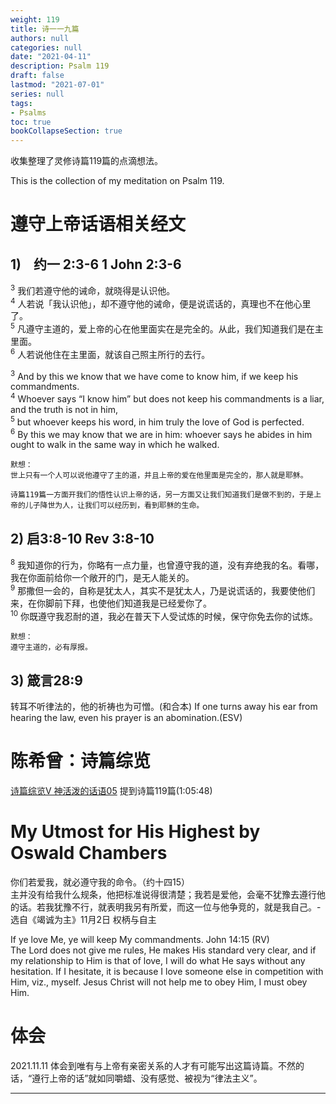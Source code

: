 ```yaml
---
weight: 119
title: 诗一一九篇
authors: null
categories: null
date: "2021-04-11"
description: Psalm 119
draft: false
lastmod: "2021-07-01"
series: null
tags: 
- Psalms
toc: true
bookCollapseSection: true
---
```


收集整理了灵修诗篇119篇的点滴想法。  

This is the collection of my meditation on Psalm 119.


# 遵守上帝话语相关经文  
## 1) $~~$ 约一 2:3-6 1 John 2:3-6  
<sup>3</sup> 我们若遵守他的诫命，就晓得是认识他。  
<sup>4</sup> 人若说「我认识他」，却不遵守他的诫命，便是说谎话的，真理也不在他心里了。   
<sup>5</sup> 凡遵守主道的，爱上帝的心在他里面实在是完全的。从此，我们知道我们是在主里面。   
<sup>6</sup> 人若说他住在主里面，就该自己照主所行的去行。  

<sup>3</sup> And by this we know that we have come to know him, if we keep his commandments.   
<sup>4</sup> Whoever says “I know him” but does not keep his commandments is a liar, and the truth is not in him,   
<sup>5</sup> but whoever keeps his word, in him truly the love of God is perfected.   
<sup>6</sup> By this we may know that we are in him: whoever says he abides in him ought to walk in the same way in which he walked.   

    默想：  
    世上只有一个人可以说他遵守了主的道，并且上帝的爱在他里面是完全的，那人就是耶稣。  
    
    诗篇119篇一方面开我们的悟性认识上帝的话，另一方面又让我们知道我们是做不到的，于是上帝的儿子降世为人，让我们可以经历到，看到耶稣的生命。  


## 2) 启3:8-10  Rev 3:8-10
<sup>8</sup>  我知道你的行为，你略有一点力量，也曾遵守我的道，没有弃绝我的名。看哪，我在你面前给你一个敞开的门，是无人能关的。  
<sup>9</sup>  那撒但一会的，自称是犹太人，其实不是犹太人，乃是说谎话的，我要使他们来，在你脚前下拜，也使他们知道我是已经爱你了。   
<sup>10</sup> 你既遵守我忍耐的道，我必在普天下人受试炼的时候，保守你免去你的试炼。   

    默想：
    遵守主道的，必有厚报。
    

## 3) 箴言28:9
转耳不听律法的，他的祈祷也为可憎。(和合本)
If one turns away his ear from hearing the law, even his prayer is an abomination.(ESV)
    
# 陈希曾：诗篇综览
<a href = "https://www.youtube.com/watch?v=8J2J24J4s5o">诗篇综览V 神活泼的话语05</a> 提到诗篇119篇(1:05:48) 


# My Utmost for His Highest by Oswald Chambers
你们若爱我，就必遵守我的命令。（约十四15）  
主并没有给我什么规条，他把标准说得很清楚；我若是爱他，会毫不犹豫去遵行他的话。若我犹豫不行，就表明我另有所爱，而这一位与他争竞的，就是我自己。- 选自《竭诚为主》11月2日 权柄与自主  

If ye love Me, ye will keep My commandments. John 14:15 (RV)  
The Lord does not give me rules, He makes His standard very clear, and if my relationship to Him is that of love, I will do what He says without any hesitation. If I hesitate, it is because I love someone else in competition with Him, viz., myself. Jesus Christ will not help me to obey Him, I must obey Him.   

# 体会
2021.11.11  体会到唯有与上帝有亲密关系的人才有可能写出这篇诗篇。不然的话，“遵行上帝的话”就如同嚼蜡、没有感觉、被视为“律法主义”。  

---

<script>
    var refTagger = {
        settings: {
            bibleVersion: "KJV" /*hlybblsmpshndtn*/
        }
    }; 

    (function(d, t) {
        var n=d.querySelector('[nonce]');
        refTagger.settings.nonce = n && (n.nonce||n.getAttribute('nonce'));
        var g = d.createElement(t), s = d.getElementsByTagName(t)[0];
        g.src = 'https://api.reftagger.com/v2/RefTagger.js';
        g.nonce = refTagger.settings.nonce;
        s.parentNode.insertBefore(g, s);
    }(document, 'script'));
</script>